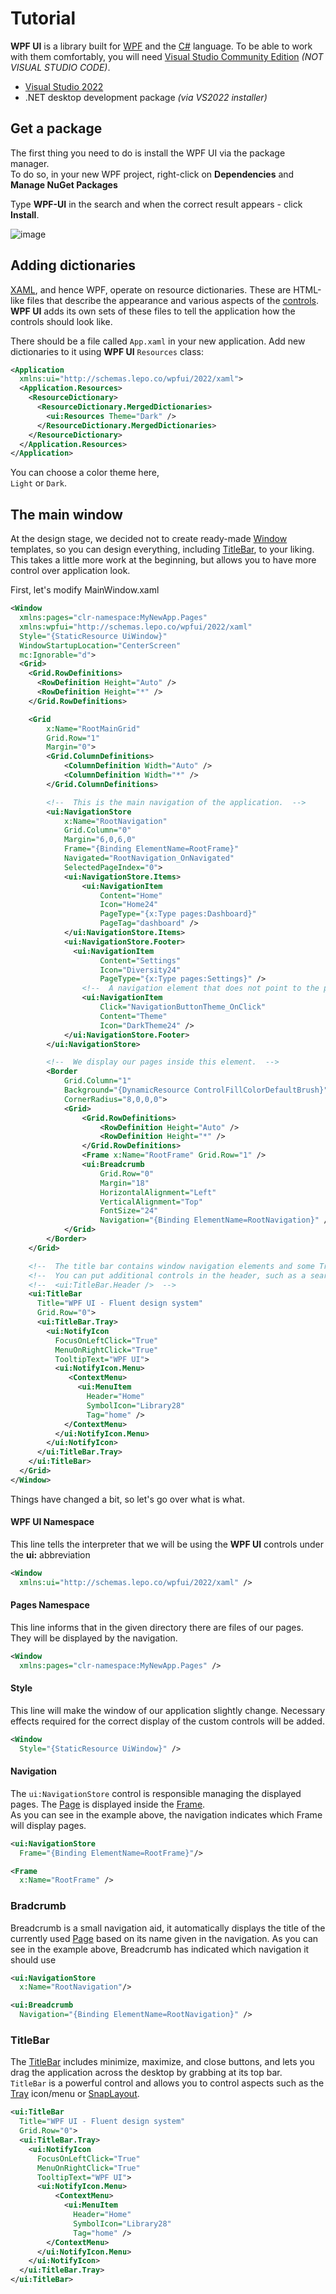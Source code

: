 # Tutorial

**WPF UI** is a library built for [WPF](https://docs.microsoft.com/en-us/visualstudio/designers/getting-started-with-wpf) and the [C#](https://docs.microsoft.com/en-us/dotnet/csharp/) language. To be able to work with them comfortably, you will need [Visual Studio Community Edition](https://visualstudio.microsoft.com/vs/community/) _(NOT VISUAL STUDIO CODE)_.

- [Visual Studio 2022](https://visualstudio.microsoft.com/vs/community/)
- .NET desktop development package _(via VS2022 installer)_

## Get a package

The first thing you need to do is install the WPF UI via the package manager.  
To do so, in your new WPF project, right-click on **Dependencies** and **Manage NuGet Packages**

Type **WPF-UI** in the search and when the correct result appears - click **Install**.

![image](https://user-images.githubusercontent.com/13592821/158079885-7715b552-bbc6-4574-bac9-92ecb7b161d8.png)

## Adding dictionaries

[XAML](https://docs.microsoft.com/en-us/dotnet/desktop/wpf/xaml/?view=netdesktop-6.0), and hence WPF, operate on resource dictionaries. These are HTML-like files that describe the appearance and various aspects of the [controls](https://wpfui.lepo.co/documentation/controls).  
**WPF UI** adds its own sets of these files to tell the application how the controls should look like.

There should be a file called `App.xaml` in your new application. Add new dictionaries to it using **WPF UI** `Resources` class:

```xml
<Application
  xmlns:ui="http://schemas.lepo.co/wpfui/2022/xaml">
  <Application.Resources>
    <ResourceDictionary>
      <ResourceDictionary.MergedDictionaries>
        <ui:Resources Theme="Dark" />
      </ResourceDictionary.MergedDictionaries>
    </ResourceDictionary>
  </Application.Resources>
</Application>

```

You can choose a color theme here,  
`Light` or `Dark`.

## The main window

At the design stage, we decided not to create ready-made [Window](https://docs.microsoft.com/en-us/dotnet/api/system.windows.window?view=windowsdesktop-6.0) templates, so you can design everything, including [TitleBar](https://github.com/lepoco/wpfui/blob/main/WPFUI/Controls/TitleBar.cs), to your liking. This takes a little more work at the beginning, but allows you to have more control over application look.

First, let's modify MainWindow.xaml

```xml
<Window
  xmlns:pages="clr-namespace:MyNewApp.Pages"
  xmlns:wpfui="http://schemas.lepo.co/wpfui/2022/xaml"
  Style="{StaticResource UiWindow}"
  WindowStartupLocation="CenterScreen"
  mc:Ignorable="d">
  <Grid>
    <Grid.RowDefinitions>
      <RowDefinition Height="Auto" />
      <RowDefinition Height="*" />
    </Grid.RowDefinitions>

    <Grid
        x:Name="RootMainGrid"
        Grid.Row="1"
        Margin="0">
        <Grid.ColumnDefinitions>
            <ColumnDefinition Width="Auto" />
            <ColumnDefinition Width="*" />
        </Grid.ColumnDefinitions>

        <!--  This is the main navigation of the application.  -->
        <ui:NavigationStore
            x:Name="RootNavigation"
            Grid.Column="0"
            Margin="6,0,6,0"
            Frame="{Binding ElementName=RootFrame}"
            Navigated="RootNavigation_OnNavigated"
            SelectedPageIndex="0">
            <ui:NavigationStore.Items>
                <ui:NavigationItem
                    Content="Home"
                    Icon="Home24"
                    PageType="{x:Type pages:Dashboard}"
                    PageTag="dashboard" />
            </ui:NavigationStore.Items>
            <ui:NavigationStore.Footer>
              <ui:NavigationItem
                    Content="Settings"
                    Icon="Diversity24"
                    PageType="{x:Type pages:Settings}" />
                <!--  A navigation element that does not point to the page can be used as a button.  -->
                <ui:NavigationItem
                    Click="NavigationButtonTheme_OnClick"
                    Content="Theme"
                    Icon="DarkTheme24" />
            </ui:NavigationStore.Footer>
        </ui:NavigationStore>

        <!--  We display our pages inside this element.  -->
        <Border
            Grid.Column="1"
            Background="{DynamicResource ControlFillColorDefaultBrush}"
            CornerRadius="8,0,0,0">
            <Grid>
                <Grid.RowDefinitions>
                    <RowDefinition Height="Auto" />
                    <RowDefinition Height="*" />
                </Grid.RowDefinitions>
                <Frame x:Name="RootFrame" Grid.Row="1" />
                <ui:Breadcrumb
                    Grid.Row="0"
                    Margin="18"
                    HorizontalAlignment="Left"
                    VerticalAlignment="Top"
                    FontSize="24"
                    Navigation="{Binding ElementName=RootNavigation}" />
            </Grid>
        </Border>
    </Grid>

    <!--  The title bar contains window navigation elements and some Tray related extras.  -->
    <!--  You can put additional controls in the header, such as a search bar.  -->
    <!--  <ui:TitleBar.Header />  -->
    <ui:TitleBar
      Title="WPF UI - Fluent design system"
      Grid.Row="0">
      <ui:TitleBar.Tray>
        <ui:NotifyIcon
          FocusOnLeftClick="True"
          MenuOnRightClick="True"
          TooltipText="WPF UI">
          <ui:NotifyIcon.Menu>
             <ContextMenu>
               <ui:MenuItem
                 Header="Home"
                 SymbolIcon="Library28"
                 Tag="home" />
            </ContextMenu>
          </ui:NotifyIcon.Menu>
        </ui:NotifyIcon>
      </ui:TitleBar.Tray>
    </ui:TitleBar>
  </Grid>
</Window>

```

Things have changed a bit, so let's go over what is what.

#### WPF UI Namespace

This line tells the interpreter that we will be using the **WPF UI** controls under the **ui:** abbreviation

```xml
<Window
  xmlns:ui="http://schemas.lepo.co/wpfui/2022/xaml" />
```

#### Pages Namespace

This line informs that in the given directory there are files of our pages. They will be displayed by the navigation.

```xml
<Window
  xmlns:pages="clr-namespace:MyNewApp.Pages" />
```

#### Style

This line will make the window of our application slightly change. Necessary effects required for the correct display of the custom controls will be added.

```xml
<Window
  Style="{StaticResource UiWindow}" />
```

#### Navigation

The `ui:NavigationStore` control is responsible managing the displayed pages. The [Page](https://docs.microsoft.com/en-us/dotnet/api/system.windows.controls.page) is displayed inside the [Frame](https://docs.microsoft.com/en-us/dotnet/api/system.windows.controls.frame).  
As you can see in the example above, the navigation indicates which Frame will display pages.

```xml
<ui:NavigationStore
  Frame="{Binding ElementName=RootFrame}"/>

<Frame
  x:Name="RootFrame" />
```

### Bradcrumb

Breadcrumb is a small navigation aid, it automatically displays the title of the currently used [Page](https://docs.microsoft.com/en-us/dotnet/api/system.windows.controls.page) based on its name given in the navigation. As you can see in the example above, Breadcrumb has indicated which navigation it should use

```xml
<ui:NavigationStore
  x:Name="RootNavigation"/>

<ui:Breadcrumb
  Navigation="{Binding ElementName=RootNavigation}" />
```

### TitleBar

The [TitleBar](https://github.com/lepoco/wpfui/blob/main/src/Wpf.Ui/Controls/TitleBar.cs) includes minimize, maximize, and close buttons, and lets you drag the application across the desktop by grabbing at its top bar.  
`TitleBar` is a powerful control and allows you to control aspects such as the [Tray](https://github.com/lepoco/wpfui/blob/main/src/Wpf.Ui/Tray/NotifyIcon.cs) icon/menu or [SnapLayout](https://github.com/lepoco/wpfui/blob/main/src/Wpf.Ui/Controls/SnapLayout.cs).

```xml
<ui:TitleBar
  Title="WPF UI - Fluent design system"
  Grid.Row="0">
  <ui:TitleBar.Tray>
    <ui:NotifyIcon
      FocusOnLeftClick="True"
      MenuOnRightClick="True"
      TooltipText="WPF UI">
      <ui:NotifyIcon.Menu>
          <ContextMenu>
            <ui:MenuItem
              Header="Home"
              SymbolIcon="Library28"
              Tag="home" />
        </ContextMenu>
      </ui:NotifyIcon.Menu>
    </ui:NotifyIcon>
  </ui:TitleBar.Tray>
</ui:TitleBar>
```
